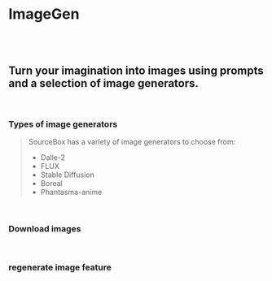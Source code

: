 # ImageGen

<br/>
<br/>

## Turn your imagination into images using prompts and a selection of image generators.

<br/>

### Types of image generators
> SourceBox has a variety of image generators to choose from:
> - Dalle-2
> - FLUX
> - Stable Diffusion
> - Boreal
> - Phantasma-anime

<br/>

### Download images

<br/>

### regenerate image feature

